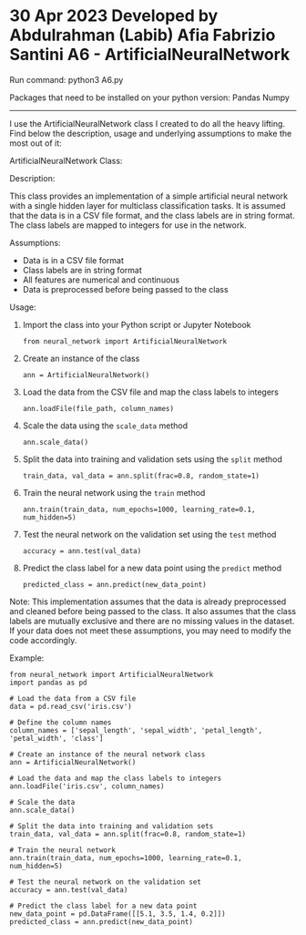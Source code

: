 30 Apr 2023
Developed by Abdulrahman (Labib) Afia
Fabrizio Santini
A6 - ArtificialNeuralNetwork
===========================================================
Run command:
    python3 A6.py

Packages that need to be installed on your python version:
    Pandas
    Numpy

--------------------------------------------
I use the ArtificialNeuralNetwork class I created to do all the heavy lifting.
Find below the description, usage and underlying assumptions to make the most
out of it:

ArtificialNeuralNetwork Class:


Description:

This class provides an implementation of a simple artificial neural network with a single hidden layer for multiclass classification tasks. It is assumed that the data is in a CSV file format, and the class labels are in string format. The class labels are mapped to integers for use in the network.

Assumptions:

- Data is in a CSV file format
- Class labels are in string format
- All features are numerical and continuous
- Data is preprocessed before being passed to the class

Usage:

1. Import the class into your Python script or Jupyter Notebook

   ```
   from neural_network import ArtificialNeuralNetwork
   ```

2. Create an instance of the class

   ```
   ann = ArtificialNeuralNetwork()
   ```

3. Load the data from the CSV file and map the class labels to integers

   ```
   ann.loadFile(file_path, column_names)
   ```

4. Scale the data using the `scale_data` method

   ```
   ann.scale_data()
   ```

5. Split the data into training and validation sets using the `split` method

   ```
   train_data, val_data = ann.split(frac=0.8, random_state=1)
   ```

6. Train the neural network using the `train` method

   ```
   ann.train(train_data, num_epochs=1000, learning_rate=0.1, num_hidden=5)
   ```

7. Test the neural network on the validation set using the `test` method

   ```
   accuracy = ann.test(val_data)
   ```

8. Predict the class label for a new data point using the `predict` method

   ```
   predicted_class = ann.predict(new_data_point)
   ```

Note: This implementation assumes that the data is already preprocessed and cleaned before being passed to the class. It also assumes that the class labels are mutually exclusive and there are no missing values in the dataset. If your data does not meet these assumptions, you may need to modify the code accordingly.

Example:

```
from neural_network import ArtificialNeuralNetwork
import pandas as pd

# Load the data from a CSV file
data = pd.read_csv('iris.csv')

# Define the column names
column_names = ['sepal_length', 'sepal_width', 'petal_length', 'petal_width', 'class']

# Create an instance of the neural network class
ann = ArtificialNeuralNetwork()

# Load the data and map the class labels to integers
ann.loadFile('iris.csv', column_names)

# Scale the data
ann.scale_data()

# Split the data into training and validation sets
train_data, val_data = ann.split(frac=0.8, random_state=1)

# Train the neural network
ann.train(train_data, num_epochs=1000, learning_rate=0.1, num_hidden=5)

# Test the neural network on the validation set
accuracy = ann.test(val_data)

# Predict the class label for a new data point
new_data_point = pd.DataFrame([[5.1, 3.5, 1.4, 0.2]])
predicted_class = ann.predict(new_data_point)
```